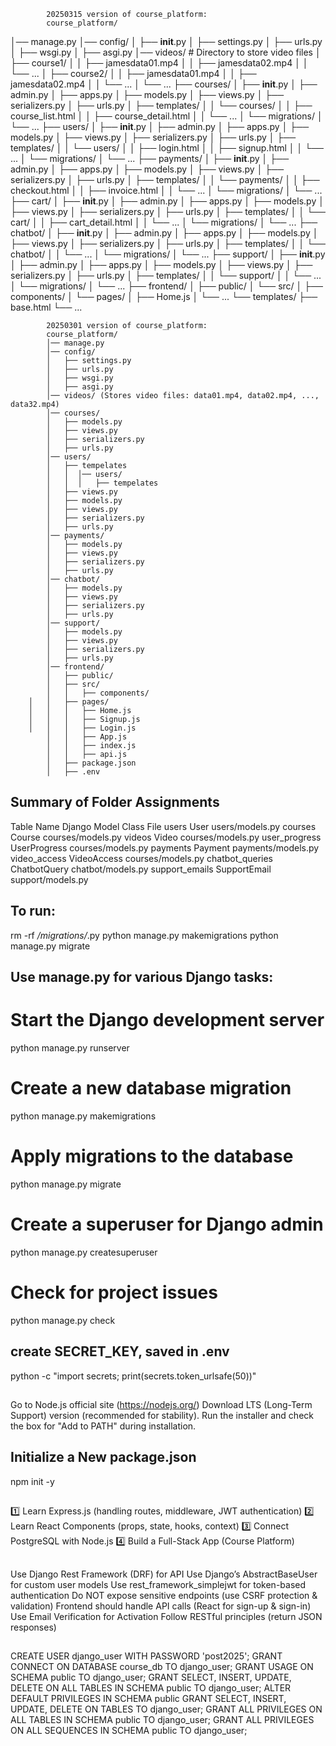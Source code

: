             20250315 version of course_platform:
            course_platform/
│── manage.py
│── config/
│   ├── __init__.py
│   ├── settings.py
│   ├── urls.py
│   ├── wsgi.py
│   ├── asgi.py
│── videos/  # Directory to store video files
│   ├── course1/
│   │   ├── jamesdata01.mp4
│   │   ├── jamesdata02.mp4
│   │   └── ...
│   ├── course2/
│   │   ├── jamesdata01.mp4
│   │   ├── jamesdata02.mp4
│   │   └── ...
│   └── ...
├── courses/
│   ├── __init__.py
│   ├── admin.py
│   ├── apps.py
│   ├── models.py
│   ├── views.py
│   ├── serializers.py
│   ├── urls.py
│   ├── templates/
│   │   └── courses/
│   │       ├── course_list.html
│   │       ├── course_detail.html
│   │       └── ...
│   └── migrations/
│       └── ...
├── users/
│   ├── __init__.py
│   ├── admin.py
│   ├── apps.py
│   ├── models.py
│   ├── views.py
│   ├── serializers.py
│   ├── urls.py
│   ├── templates/
│   │   └── users/
│   │       ├── login.html
│   │       ├── signup.html
│   │       └── ...
│   └── migrations/
│       └── ...
├── payments/
│   ├── __init__.py
│   ├── admin.py
│   ├── apps.py
│   ├── models.py
│   ├── views.py
│   ├── serializers.py
│   ├── urls.py
│   ├── templates/
│   │   └── payments/
│   │       ├── checkout.html
│   │       ├── invoice.html
│   │       └── ...
│   └── migrations/
│       └── ...
├── cart/
│   ├── __init__.py
│   ├── admin.py
│   ├── apps.py
│   ├── models.py
│   ├── views.py
│   ├── serializers.py
│   ├── urls.py
│   ├── templates/
│   │   └── cart/
│   │       ├── cart_detail.html
│   │       └── ...
│   └── migrations/
│       └── ...
├── chatbot/
│   ├── __init__.py
│   ├── admin.py
│   ├── apps.py
│   ├── models.py
│   ├── views.py
│   ├── serializers.py
│   ├── urls.py
│   ├── templates/
│   │   └── chatbot/
│   │       └── ...
│   └── migrations/
│       └── ...
├── support/
│   ├── __init__.py
│   ├── admin.py
│   ├── apps.py
│   ├── models.py
│   ├── views.py
│   ├── serializers.py
│   ├── urls.py
│   ├── templates/
│   │   └── support/
│   │       └── ...
│   └── migrations/
│       └── ...
├── frontend/
│   ├── public/
│   └── src/
│       ├── components/
│       └── pages/
│           ├── Home.js
│           └── ...
└── templates/
    ├── base.html
    └── ...

            20250301 version of course_platform:
            course_platform/
            │── manage.py
            │── config/
            │   ├── settings.py
            │   ├── urls.py
            │   ├── wsgi.py
            │   ├── asgi.py
            │── videos/ (Stores video files: data01.mp4, data02.mp4, ..., data32.mp4)
            │── courses/
            │   ├── models.py
            │   ├── views.py
            │   ├── serializers.py
            │   ├── urls.py
            │── users/
            │   ├── tempelates
            │   │  │── users/
            │   │  │   ├── tempelates
            │   ├── views.py
            │   ├── models.py
            │   ├── views.py
            │   ├── serializers.py
            │   ├── urls.py
            │── payments/
            │   ├── models.py
            │   ├── views.py
            │   ├── serializers.py
            │   ├── urls.py
            │── chatbot/
            │   ├── models.py
            │   ├── views.py
            │   ├── serializers.py
            │   ├── urls.py
            │── support/
            │   ├── models.py
            │   ├── views.py
            │   ├── serializers.py
            │   ├── urls.py
            │── frontend/
            │   ├── public/
            │   ├── src/
            │   │   ├── components/
        │   │   ├── pages/
        │   │   │   ├── Home.js
        │   │   │   ├── Signup.js
        │   │   │   ├── Login.js
            │   │   ├── App.js
            │   │   ├── index.js
            │   │   ├── api.js
            │   ├── package.json
            │   ├── .env
        
## Summary of Folder Assignments

Table Name	    Django Model Class	        File
users	        User	                    users/models.py
courses	        Course	                    courses/models.py
videos	        Video	                    courses/models.py
user_progress	UserProgress	            courses/models.py
payments	    Payment	                    payments/models.py
video_access	VideoAccess	                courses/models.py
chatbot_queries	ChatbotQuery	            chatbot/models.py
support_emails	SupportEmail	            support/models.py

## To run:
rm -rf */migrations/*.py
python manage.py makemigrations
python manage.py migrate

## Use manage.py for various Django tasks:

# Start the Django development server
python manage.py runserver

# Create a new database migration
python manage.py makemigrations

# Apply migrations to the database
python manage.py migrate

# Create a superuser for Django admin
python manage.py createsuperuser

# Check for project issues
python manage.py check

## create SECRET_KEY, saved in .env
python -c "import secrets; print(secrets.token_urlsafe(50))"

##
Go to Node.js official site (https://nodejs.org/)
Download LTS (Long-Term Support) version (recommended for stability).
Run the installer and check the box for "Add to PATH" during installation.

## Initialize a New package.json
 npm init -y

##
1️⃣ Learn Express.js (handling routes, middleware, JWT authentication)
2️⃣ Learn React Components (props, state, hooks, context)
3️⃣ Connect PostgreSQL with Node.js
4️⃣ Build a Full-Stack App (Course Platform) 

##
Use Django Rest Framework (DRF) for API
Use Django’s AbstractBaseUser for custom user models
Use rest_framework_simplejwt for token-based authentication
Do NOT expose sensitive endpoints (use CSRF protection & validation)
Frontend should handle API calls (React for sign-up & sign-in)
Use Email Verification for Activation
Follow RESTful principles (return JSON responses)

##
CREATE USER django_user WITH PASSWORD 'post2025';
GRANT CONNECT ON DATABASE course_db TO django_user;
GRANT USAGE ON SCHEMA public TO django_user;
GRANT SELECT, INSERT, UPDATE, DELETE ON ALL TABLES IN SCHEMA public TO django_user;
ALTER DEFAULT PRIVILEGES IN SCHEMA public GRANT SELECT, INSERT, UPDATE, DELETE ON TABLES TO django_user;
GRANT ALL PRIVILEGES ON ALL TABLES IN SCHEMA public TO django_user;
GRANT ALL PRIVILEGES ON ALL SEQUENCES IN SCHEMA public TO django_user;
